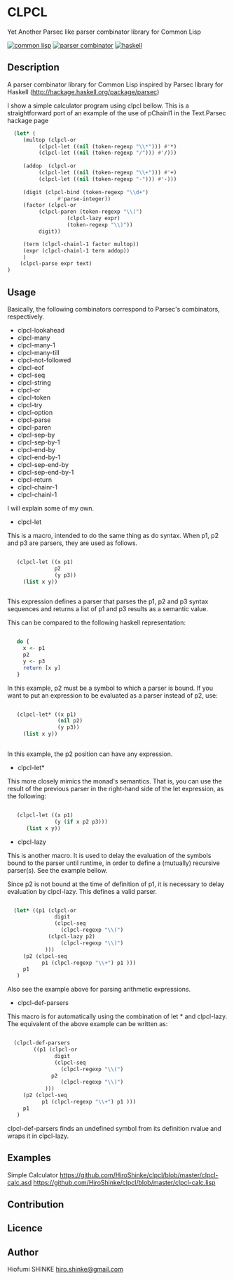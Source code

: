 # CLPCL
Yet Another Parsec like parser combinator library for Common Lisp

[![common lisp][shield-commonLisp]](#)
[![parser combinator][shield-parser]](#)
[![haskell][shield-haskell]](#)

## Description

A parser combinator library for Common Lisp
inspired by Parsec library for Haskell
(http://hackage.haskell.org/package/parsec)

I show a simple calculator program using clpcl bellow.
This is a straightforward port of 
an example of the use of pChainl1 
in the Text.Parsec hackage page

```lisp
  (let* (
	 (multop (clpcl-or
		  (clpcl-let ((nil (token-regexp "\\*"))) #'*)
		  (clpcl-let ((nil (token-regexp "/"))) #'/)))
	 
	 (addop  (clpcl-or
		  (clpcl-let ((nil (token-regexp "\\+"))) #'+)
		  (clpcl-let ((nil (token-regexp "-"))) #'-)))
	 
	 (digit (clpcl-bind (token-regexp "\\d+")
			    #'parse-integer))
	 (factor (clpcl-or
		  (clpcl-paren (token-regexp "\\(")
			       (clpcl-lazy expr)
			       (token-regexp "\\)"))
		  digit))

	 (term (clpcl-chainl-1 factor multop))
	 (expr (clpcl-chainl-1 term addop))
	 )
    (clpcl-parse expr text)
)
```
## Usage

Basically, the following combinators correspond to
Parsec's combinators, respectively.

* clpcl-lookahead
* clpcl-many
* clpcl-many-1	   
* clpcl-many-till
* clpcl-not-followed
* clpcl-eof
* clpcl-seq
* clpcl-string
* clpcl-or
* clpcl-token
* clpcl-try
* clpcl-option
* clpcl-parse
* clpcl-paren
* clpcl-sep-by
* clpcl-sep-by-1
* clpcl-end-by
* clpcl-end-by-1
* clpcl-sep-end-by
* clpcl-sep-end-by-1
* clpcl-return
* clpcl-chainr-1
* clpcl-chainl-1
  
I will explain some of my own.

* clpcl-let

This is a macro, intended to do the same thing as do syntax.
When p1, p2 and p3 are parsers, they are used as follows.

```lisp

   (clpcl-let ((x p1)
               p2
               (y p3))
     (list x y))
     
```

This expression defines a parser that parses the p1, p2 and p3
syntax sequences and returns a list of p1 and p3 results
as a semantic value.

This can be compared to the following haskell representation:

```haskell

   do {
     x <- p1
     p2
     y <- p3
     return [x y]
   }

```
     
In this example, p2 must be a symbol to which a parser is bound.
If you want to put an expression to be evaluated as a parser
instead of p2, use:

```lisp

   (clpcl-let* ((x p1)
                (nil p2)
                (y p3))
     (list x y))
     
```
In this example, the p2 position can have any expression.

* clpcl-let*

This more closely mimics the monad's semantics.
That is, you can use the result of the previous parser
in the right-hand side of the let expression,
as the following:

```lisp

   (clpcl-let ((x p1)
               (y (if x p2 p3)))
      (list x y))
```

* clpcl-lazy

This is another macro.
It is used to delay the evaluation of the symbols bound to
the parser until runtime,
in order to define a (mutually) recursive parser(s).
See the example bellow.

Since p2 is not bound at the time of definition of p1,
it is necessary to delay evaluation by clpcl-lazy.
This defines a valid parser.

```lisp

  (let* ((p1 (clpcl-or
               digit
               (clpcl-seq
                 (clpcl-regexp "\\(")
	         (clpcl-lazy p2)
                 (clpcl-regexp "\\)")
	        )))
	 (p2 (clpcl-seq
	       p1 (clpcl-regexp "\\+") p1 )))
     p1
   )

```

Also see the example above for parsing arithmetic expressions.


* clpcl-def-parsers

This macro is for automatically using the
combination of let * and clpcl-lazy.
The equivalent of the above example can be written as:


```lisp

  (clpcl-def-parsers
　　　　　((p1 (clpcl-or
               digit
               (clpcl-seq
                 (clpcl-regexp "\\(")
	          p2
                 (clpcl-regexp "\\)")
	        )))
	 (p2 (clpcl-seq
	       p1 (clpcl-regexp "\\+") p1 )))
     p1
   )

```

clpcl-def-parsers finds an undefined symbol
from its definition rvalue and wraps it in clpcl-lazy.


## Examples

Simple Calculator
https://github.com/HiroShinke/clpcl/blob/master/clpcl-calc.asd
https://github.com/HiroShinke/clpcl/blob/master/clpcl-calc.lisp

## Contribution

## Licence

## Author

   Hiofumi SHINKE <hiro.shinke@gmail.com>


[shield-commonLisp]: https://img.shields.io/badge/lang-commonLisp-brightgreen.svg
[shield-parser]: https://img.shields.io/badge/tag-parser_combinator-green.svg
[shield-haskell]: https://img.shields.io/badge/tag-haskell-green.svg
